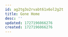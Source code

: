 ```yaml
---
id: ag2tg3o2rvabt61x6ol2g2t
title: Gone Home
desc: ''
updated: 1727196066276
created: 1727196066276
---
```

